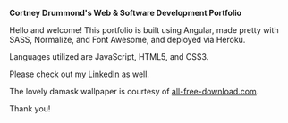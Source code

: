 **Cortney Drummond's Web & Software Development Portfolio**

Hello and welcome! This portfolio is built using Angular, made pretty with SASS, Normalize, and Font Awesome, and deployed via Heroku.

Languages utilized are JavaScript, HTML5, and CSS3.

Please check out my [LinkedIn](http://www.linkedin.com/in/cortneydrummond) as well.

The lovely damask wallpaper is courtesy of [all-free-download.com](http://www.all-free-download.com).

Thank you!

